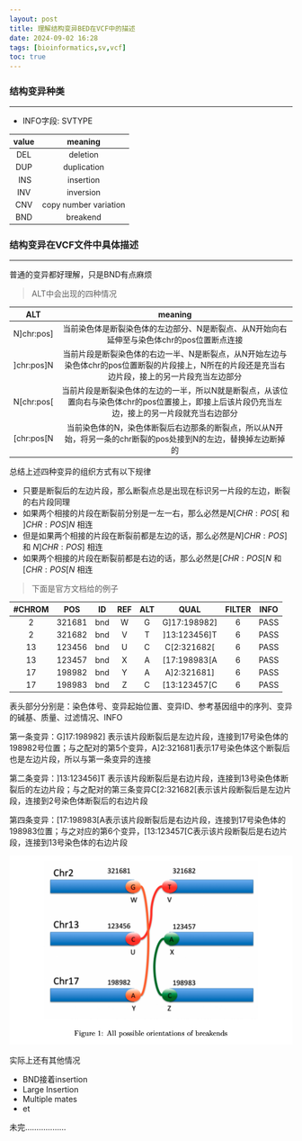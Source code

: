 ```yaml
---
layout: post
title: 理解结构变异BED在VCF中的描述
date: 2024-09-02 16:28
tags: [bioinformatics,sv,vcf]
toc: true
---
```

### 结构变异种类
---
- INFO字段: SVTYPE

| value | meaning |
| :---: | :---: |
| DEL | deletion |
| DUP | duplication |
| INS | insertion |
| INV | inversion |
| CNV | copy number variation |
| BND | breakend |


### 结构变异在VCF文件中具体描述
---

普通的变异都好理解，只是BND有点麻烦

> ALT中会出现的四种情况

| ALT | meaning |
| :---: | :---: |
| N]chr:pos] | 当前染色体是断裂染色体的左边部分、N是断裂点、从N开始向右延伸至与染色体chr的pos位置断点连接 |
| ]chr:pos]N | 当前片段是断裂染色体的右边一半、N是断裂点，从N开始左边与染色体chr的pos位置断裂的片段接上，N所在的片段还是充当右边片段，接上的另一片段充当左边部分 |
| N\[chr:pos\[ | 当前片段是断裂染色体的左边的一半，所以N就是断裂点，从该位置向右与染色体chr的pos位置接上，即接上后该片段仍充当左边，接上的另一片段就充当右边部分 |
| \[chr:pos\[N | 当前染色体的N，染色体断裂后右边那条的断裂点，所以从N开始，将另一条的chr断裂的pos处接到N的左边，替换掉左边断掉的 |


总结上述四种变异的组织方式有以下规律
- 只要是断裂后的左边片段，那么断裂点总是出现在标识另一片段的左边，断裂的右片段同理
- 如果两个相接的片段在断裂前分别是一左一右，那么必然是$N[CHR:POS[$ 和 $]CHR:POS]N$ 相连
- 但是如果两个相接的片段在断裂前都是左边的话，那么必然是$N]CHR:POS]$ 和 $N]CHR:POS]$ 相连
- 如果两个相接的片段在断裂前都是右边的话，那么必然是$[CHR:POS[N$ 和 $[CHR:POS[N$ 相连


> 下面是官方文档给的例子

| \#CHROM | POS | ID |  REF | ALT |  QUAL |  FILTER | INFO |
| :---: | :---: | :---: | :---: | :---: | :---: | :---: | :---: |
| 2 | 321681 |  bnd | W | G | G]17:198982] | 6 | PASS | SVTYPE=BND | 
| 2 | 321682 | bnd  | V | T | ]13:123456]T | 6 | PASS | SVTYPE=BND | 
| 13 | 123456 | bnd | U | C | C\[2:321682\[  | 6 | PASS | SVTYPE=BND | 
| 13 | 123457 | bnd | X | A | \[17:198983\[A | 6 | PASS | SVTYPE=BND |
| 17 | 198982 | bnd | Y | A | A]2:321681] | 6 | PASS | SVTYPE=BND |
| 17 | 198983 | bnd | Z | C | \[13:123457\[C | 6 | PASS | SVTYPE=BND |

表头部分分别是：染色体号、变异起始位置、变异ID、参考基因组中的序列、变异的碱基、质量、过滤情况、INFO

第一条变异：G]17:198982] 表示该片段断裂后是左边片段，连接到17号染色体的198982号位置；与之配对的第5个变异，A]2:321681]表示17号染色体这个断裂后也是左边片段，所以与第一条变异的连接

第二条变异：\]13:123456\]T 表示该片段断裂后是右边片段，连接到13号染色体断裂后的左边片段；与之配对的第三条变异C\[2:321682\[表示该片段断裂后是左边片段，连接到2号染色体断裂后的右边片段

第四条变异：\[17:198983\[A表示该片段断裂后是右边片段，连接到17号染色体的198983位置；与之对应的第6个变异，\[13:123457\[C表示该片段断裂后是右边片段，连接到13号染色体的右边片段

![image.png](https://raw.githubusercontent.com/kunmonster/note_pic/main/note/20240902112306.png)


实际上还有其他情况
- BND接着insertion
- Large Insertion
- Multiple mates
- et
 
未完………………
